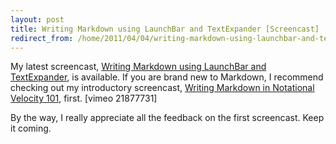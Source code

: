 ```yaml
---
layout: post
title: Writing Markdown using LaunchBar and TextExpander [Screencast]
redirect_from: /home/2011/04/04/writing-markdown-using-launchbar-and-textexpander-screencast/index.html
---
```

<p>My latest screencast, <a href="http://www.vimeo.com/21877731">Writing Markdown using LaunchBar and TextExpander</a>, is available. If you are brand new to Markdown, I recommend checking out my introductory screencast, <a href="http://www.vimeo.com/21640629">Writing Markdown in Notational Velocity 101</a>, first.
[vimeo 21877731]</p>
<p>By the way, I really appreciate all the feedback on the first screencast. Keep it coming.</p>
<p><script type="text/javascript">// <![CDATA[
window.onload = function(){var div = document.getElementById('contentdiv'),oldscroll = 0;div.scrollTop = oldscroll;}
// ]]</p>
